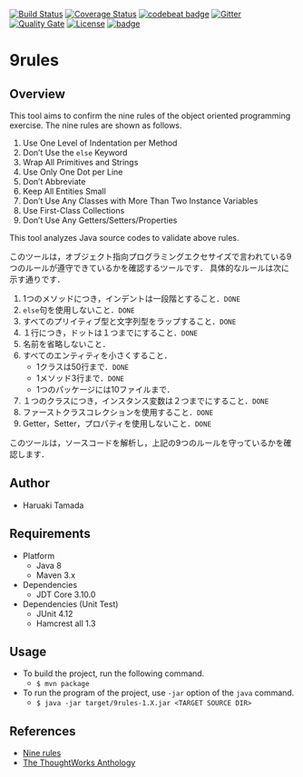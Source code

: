 [![Build Status](https://travis-ci.org/tamada/9rules.svg?branch=master)](https://travis-ci.org/tamada/9rules)
[![Coverage Status](https://coveralls.io/repos/github/tamada/9rules/badge.svg?branch=master)](https://coveralls.io/github/tamada/9rules?branch=master)
[![codebeat badge](https://codebeat.co/badges/7338b3d9-520f-429b-ba55-16aec78615d1)](https://codebeat.co/projects/github-com-tamada-9rules)
[![Gitter](https://badges.gitter.im/9rules/Lobby.svg)](https://gitter.im/9rules/Lobby?utm_source=badge&utm_medium=badge&utm_campaign=pr-badge)
[![Quality Gate](https://sonarqube.com/api/badges/gate?key=com.github:9rules)](https://sonarqube.com/dashboard/index/com.github:9rules)
[![License](https://img.shields.io/badge/license-Apache%202.0-blue.svg?style=flat)](https://github.com/tamada/9rules/blob/master/LICENSE)
[![badge](https://img.shields.io/badge/technical%20debt-visualizing-orange.svg)](http://rocat.naist.jp/heizo/9rules.html)

# 9rules

## Overview

This tool aims to confirm the nine rules of the object oriented programming exercise.
The nine rules are shown as follows.

1. Use One Level of Indentation per Method
2. Don’t Use the ```else``` Keyword
3. Wrap All Primitives and Strings
4. Use Only One Dot per Line
5. Don’t Abbreviate
6. Keep All Entities Small
7. Don’t Use Any Classes with More Than Two Instance Variables
8. Use First-Class Collections
9. Don’t Use Any Getters/Setters/Properties

This tool analyzes Java source codes to validate above rules.

このツールは，オブジェクト指向プログラミングエクセサイズで言われている9つのルールが遵守できているかを確認するツールです．
具体的なルールは次に示す通りです．

1. 1つのメソッドにつき，インデントは一段階とすること．```DONE```
2. ```else```句を使用しないこと．```DONE```
3. すべてのプリイティブ型と文字列型をラップすること．```DONE```
4. １行につき，ドットは１つまでにすること．```DONE```
5. 名前を省略しないこと．
6. すべてのエンティティを小さくすること．
    * 1クラスは50行まで．```DONE```
    * 1メソッド3行まで．```DONE```
    * 1つのパッケージには10ファイルまで．
7. １つのクラスにつき，インスタンス変数は２つまでにすること．```DONE```
8. ファーストクラスコレクションを使用すること．```DONE```
9. Getter，Setter，プロパティを使用しないこと．```DONE```

このツールは，ソースコードを解析し，上記の9つのルールを守っているかを確認します．

## Author

* Haruaki Tamada

## Requirements

* Platform
    * Java 8
    * Maven 3.x
* Dependencies
    * JDT Core 3.10.0
* Dependencies (Unit Test)
    * JUnit 4.12
    * Hamcrest all 1.3

## Usage

* To build the project, run the following command.
    * ```$ mvn package```
* To run the program of the project, use ```-jar``` option of the ```java``` command.
    * ```$ java -jar target/9rules-1.X.jar <TARGET SOURCE DIR>```

## References

* [Nine rules](http://binstock.blogspot.jp/2008/04/perfecting-oos-small-classes-and-short.html)
* [The ThoughtWorks Anthology](http://shop.oreilly.com/product/9781934356142.do)

